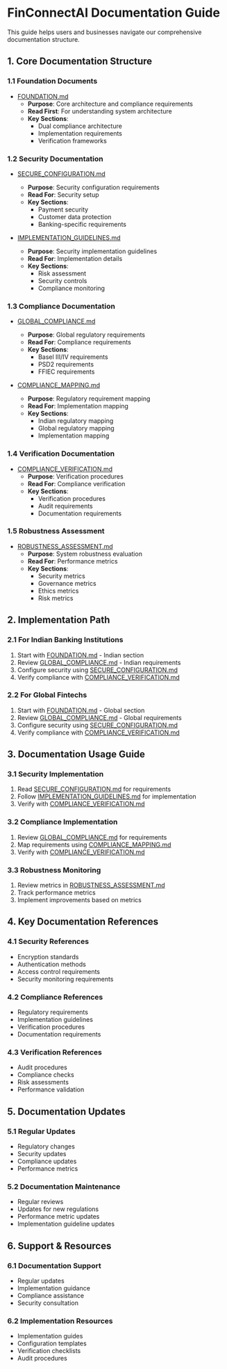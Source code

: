 # FinConnectAI Documentation Guide

This guide helps users and businesses navigate our comprehensive documentation structure.

## 1. Core Documentation Structure

### 1.1 Foundation Documents
- [FOUNDATION.md](../FOUNDATION.md)
  - **Purpose**: Core architecture and compliance requirements
  - **Read First**: For understanding system architecture
  - **Key Sections**:
    - Dual compliance architecture
    - Implementation requirements
    - Verification frameworks

### 1.2 Security Documentation
- [SECURE_CONFIGURATION.md](security/SECURE_CONFIGURATION.md)
  - **Purpose**: Security configuration requirements
  - **Read For**: Security setup
  - **Key Sections**:
    - Payment security
    - Customer data protection
    - Banking-specific requirements

- [IMPLEMENTATION_GUIDELINES.md](security/IMPLEMENTATION_GUIDELINES.md)
  - **Purpose**: Security implementation guidelines
  - **Read For**: Implementation details
  - **Key Sections**:
    - Risk assessment
    - Security controls
    - Compliance monitoring

### 1.3 Compliance Documentation
- [GLOBAL_COMPLIANCE.md](security/GLOBAL_COMPLIANCE.md)
  - **Purpose**: Global regulatory requirements
  - **Read For**: Compliance requirements
  - **Key Sections**:
    - Basel III/IV requirements
    - PSD2 requirements
    - FFIEC requirements

- [COMPLIANCE_MAPPING.md](COMPLIANCE_MAPPING.md)
  - **Purpose**: Regulatory requirement mapping
  - **Read For**: Implementation mapping
  - **Key Sections**:
    - Indian regulatory mapping
    - Global regulatory mapping
    - Implementation mapping

### 1.4 Verification Documentation
- [COMPLIANCE_VERIFICATION.md](security/COMPLIANCE_VERIFICATION.md)
  - **Purpose**: Verification procedures
  - **Read For**: Compliance verification
  - **Key Sections**:
    - Verification procedures
    - Audit requirements
    - Documentation requirements

### 1.5 Robustness Assessment
- [ROBUSTNESS_ASSESSMENT.md](ROBUSTNESS_ASSESSMENT.md)
  - **Purpose**: System robustness evaluation
  - **Read For**: Performance metrics
  - **Key Sections**:
    - Security metrics
    - Governance metrics
    - Ethics metrics
    - Risk metrics

## 2. Implementation Path

### 2.1 For Indian Banking Institutions
1. Start with [FOUNDATION.md](../FOUNDATION.md) - Indian section
2. Review [GLOBAL_COMPLIANCE.md](security/GLOBAL_COMPLIANCE.md) - Indian requirements
3. Configure security using [SECURE_CONFIGURATION.md](security/SECURE_CONFIGURATION.md)
4. Verify compliance with [COMPLIANCE_VERIFICATION.md](security/COMPLIANCE_VERIFICATION.md)

### 2.2 For Global Fintechs
1. Start with [FOUNDATION.md](../FOUNDATION.md) - Global section
2. Review [GLOBAL_COMPLIANCE.md](security/GLOBAL_COMPLIANCE.md) - Global requirements
3. Configure security using [SECURE_CONFIGURATION.md](security/SECURE_CONFIGURATION.md)
4. Verify compliance with [COMPLIANCE_VERIFICATION.md](security/COMPLIANCE_VERIFICATION.md)

## 3. Documentation Usage Guide

### 3.1 Security Implementation
1. Read [SECURE_CONFIGURATION.md](security/SECURE_CONFIGURATION.md) for requirements
2. Follow [IMPLEMENTATION_GUIDELINES.md](security/IMPLEMENTATION_GUIDELINES.md) for implementation
3. Verify with [COMPLIANCE_VERIFICATION.md](security/COMPLIANCE_VERIFICATION.md)

### 3.2 Compliance Implementation
1. Review [GLOBAL_COMPLIANCE.md](security/GLOBAL_COMPLIANCE.md) for requirements
2. Map requirements using [COMPLIANCE_MAPPING.md](COMPLIANCE_MAPPING.md)
3. Verify with [COMPLIANCE_VERIFICATION.md](security/COMPLIANCE_VERIFICATION.md)

### 3.3 Robustness Monitoring
1. Review metrics in [ROBUSTNESS_ASSESSMENT.md](ROBUSTNESS_ASSESSMENT.md)
2. Track performance metrics
3. Implement improvements based on metrics

## 4. Key Documentation References

### 4.1 Security References
- Encryption standards
- Authentication methods
- Access control requirements
- Security monitoring requirements

### 4.2 Compliance References
- Regulatory requirements
- Implementation guidelines
- Verification procedures
- Documentation requirements

### 4.3 Verification References
- Audit procedures
- Compliance checks
- Risk assessments
- Performance validation

## 5. Documentation Updates

### 5.1 Regular Updates
- Regulatory changes
- Security updates
- Compliance updates
- Performance metrics

### 5.2 Documentation Maintenance
- Regular reviews
- Updates for new regulations
- Performance metric updates
- Implementation guideline updates

## 6. Support & Resources

### 6.1 Documentation Support
- Regular updates
- Implementation guidance
- Compliance assistance
- Security consultation

### 6.2 Implementation Resources
- Implementation guides
- Configuration templates
- Verification checklists
- Audit procedures
